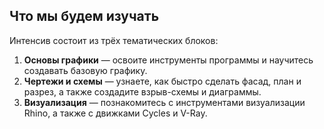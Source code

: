 ## Что мы будем изучать

Интенсив состоит из трёх тематических блоков:

1. **Основы графики** — освоите инструменты программы и научитесь создавать базовую графику.
2. **Чертежи и схемы** — узнаете, как быстро сделать фасад, план и разрез, а также создадите взрыв-схемы и диаграммы.
3. **Визуализация** — познакомитесь с инструментами визуализации Rhino, а также с движками Cycles и V-Ray.
